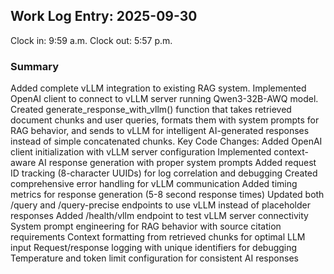 ## Work Log Entry: 2025-09-30

Clock in: 9:59 a.m.
Clock out: 5:57 p.m.

### Summary

Added complete vLLM integration to existing RAG system. Implemented OpenAI client to connect to vLLM server running Qwen3-32B-AWQ model. Created generate_response_with_vllm() function that takes retrieved document chunks and user queries, formats them with system prompts for RAG behavior, and sends to vLLM for intelligent AI-generated responses instead of simple concatenated chunks.
Key Code Changes:
Added OpenAI client initialization with vLLM server configuration
Implemented context-aware AI response generation with proper system prompts
Added request ID tracking (8-character UUIDs) for log correlation and debugging
Created comprehensive error handling for vLLM communication
Added timing metrics for response generation (5-8 second response times)
Updated both /query and /query-precise endpoints to use vLLM instead of placeholder responses
Added /health/vllm endpoint to test vLLM server connectivity
System prompt engineering for RAG behavior with source citation requirements
Context formatting from retrieved chunks for optimal LLM input
Request/response logging with unique identifiers for debugging
Temperature and token limit configuration for consistent AI responses